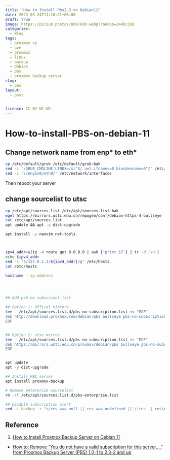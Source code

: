 ```yaml
---
title: "How to Install Pbs2.3 on Debian11"
date: 2023-03-24T11:10:21+08:00
draft: true
image: https://picsum.photos/800/600.webp?random=244bc190
categories:
  - Blog
tags:
  - proxmox ve
  - pve
  - proxmox
  - linux
  - backup
  - debian
  - pbs
  - proxmox backup server
slug:
  - pbs
layout: 
  - post


license: CC BY-NC-ND
---
```


# How-to-install-PBS-on-debian-11

## Change network name from enp* to eth*

```bash
cp /etc/default/grub /etc/default/grub-bak
sed -i '/GRUB_CMDLINE_LINUX=/s/"$/ net.ifnames=0 biosdevname=0"/' /etc/default/grub
sed -i 's/enp1s0/eth0/' /etc/network/interfaces
```
Then reboot your server


## change sourcelist to utsc


```bash
cp /etc/apt/sources.list /etc/apt/sources.list-bak
wget https://mirrors.ustc.edu.cn/repogen/conf/debian-https-4-bullseye -O /etc/apt/sources.list
cat /etc/apt/sources.list
apt update && apt -y dist-upgrade

apt install -y neovim net-tools
```



```bash


ipv4_addr=$(ip -4 route get 8.8.8.8 | awk {'print $7'} | tr -d '\n')
echo $ipv4_addr
sed -i "s/127.0.1.1/${ipv4_addr}/g" /etc/hosts
cat /etc/hosts 

hostname --ip-address




## Add psb no subscriont list

## Option 1: Offical mirrors
tee   /etc/apt/sources.list.d/pbs-no-subscription.list << "EOF"
deb http://download.proxmox.com/debian/pbs bullseye pbs-no-subscription
EOF


## Option 2: utsc mirros
tee   /etc/apt/sources.list.d/pbs-no-subscription.list << "EOF"
deb https://mirrors.ustc.edu.cn/proxmox/debian/pbs bullseye pbs-no-subscription
EOF


apt update 
apt -y dist-upgrade

## Install PBS server
apt install proxmox-backup

# Remove enterprise sourcelist
rm -rf /etc/apt/sources.list.d/pbs-enterprise.list

## Disable subscription alert
sed -i.backup -z "s/res === null || res === undefined || \!res || res\n\t\t\t.data.status.toLowerCase() \!== 'active'/false/g" /usr/share/javascript/proxmox-widget-toolkit/proxmoxlib.js && systemctl restart proxmox-backup-proxy
```



## Reference
  1. [How to Install Proxmox Backup Server on Debian 11](https://www.vultr.com/docs/how-to-install-proxmox-backup-server-on-debian-11-2488/)
  - [How to: Remove “You do not have a valid subscription for this server….” from Proxmox Backup Server (PBS) 1.0-1 to 2.3-2 and up](https://dannyda.com/2020/11/13/how-to-remove-you-do-not-have-a-valid-subscription-for-this-server-from-proxmox-backup-server-pbs-1-0-1/)

